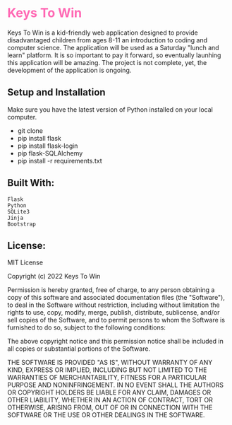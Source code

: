 <h1><span style = "color: hotpink "><b> Keys To Win </b></span></h1>

Keys To Win is a kid-friendly web application designed to provide disadvantaged children from ages 8-11 an introduction to coding and computer science. The application will be used as a Saturday "lunch and learn" platform.  It is so important to pay it forward, so eventually launhing this application will be amazing.  The project is not complete, yet, the development of the application is ongoing.  

<h2>Setup and Installation</h2>

Make sure you have the latest version of Python installed on your local computer. 

<ul>
<li>git clone <repo-url>
<li>pip install flask
<li>pip install flask-login
<li>pip flask-SQLAlchemy
<li>pip install -r requirements.txt
    </ul>


 <h2>Built With: </h2>

    Flask
    Python
    SQLite3
    Jinja
    Bootstrap
    
    
   <h2>License: </h2>
 MIT License

Copyright (c) 2022 Keys To Win

Permission is hereby granted, free of charge, to any person obtaining a copy
of this software and associated documentation files (the "Software"), to deal
in the Software without restriction, including without limitation the rights
to use, copy, modify, merge, publish, distribute, sublicense, and/or sell
copies of the Software, and to permit persons to whom the Software is
furnished to do so, subject to the following conditions:

The above copyright notice and this permission notice shall be included in all
copies or substantial portions of the Software.

THE SOFTWARE IS PROVIDED "AS IS", WITHOUT WARRANTY OF ANY KIND, EXPRESS OR
IMPLIED, INCLUDING BUT NOT LIMITED TO THE WARRANTIES OF MERCHANTABILITY,
FITNESS FOR A PARTICULAR PURPOSE AND NONINFRINGEMENT. IN NO EVENT SHALL THE
AUTHORS OR COPYRIGHT HOLDERS BE LIABLE FOR ANY CLAIM, DAMAGES OR OTHER
LIABILITY, WHETHER IN AN ACTION OF CONTRACT, TORT OR OTHERWISE, ARISING FROM,
OUT OF OR IN CONNECTION WITH THE SOFTWARE OR THE USE OR OTHER DEALINGS IN THE
SOFTWARE.
    

  
 
    
